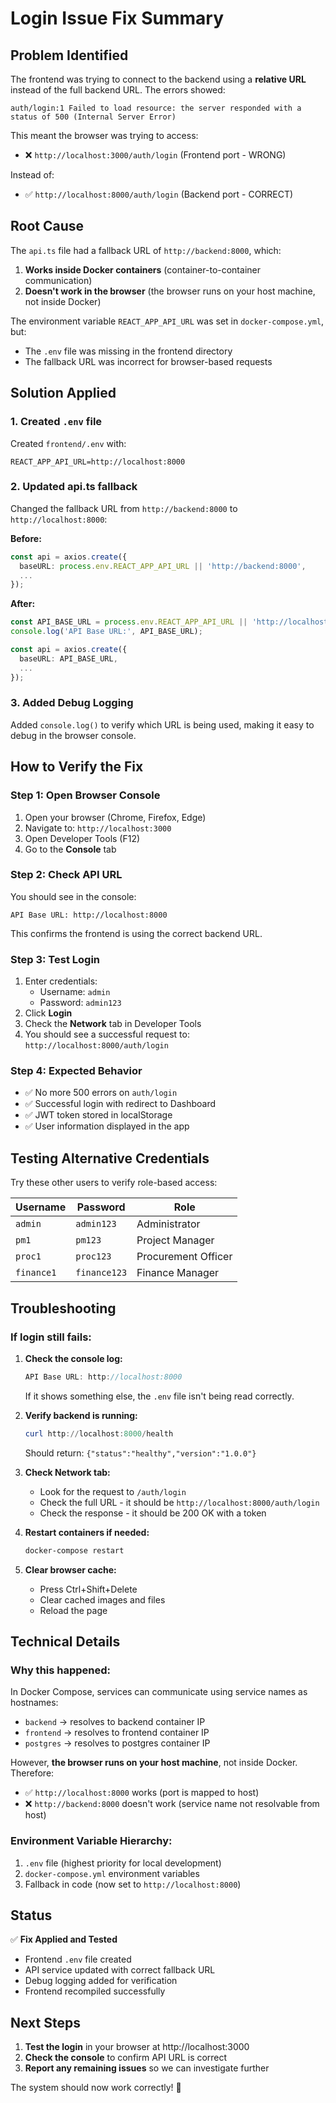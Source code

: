# Login Issue Fix Summary

## Problem Identified

The frontend was trying to connect to the backend using a **relative URL** instead of the full backend URL. The errors showed:

```
auth/login:1 Failed to load resource: the server responded with a status of 500 (Internal Server Error)
```

This meant the browser was trying to access:
- ❌ `http://localhost:3000/auth/login` (Frontend port - WRONG)

Instead of:
- ✅ `http://localhost:8000/auth/login` (Backend port - CORRECT)

## Root Cause

The `api.ts` file had a fallback URL of `http://backend:8000`, which:
1. **Works inside Docker containers** (container-to-container communication)
2. **Doesn't work in the browser** (the browser runs on your host machine, not inside Docker)

The environment variable `REACT_APP_API_URL` was set in `docker-compose.yml`, but:
- The `.env` file was missing in the frontend directory
- The fallback URL was incorrect for browser-based requests

## Solution Applied

### 1. Created `.env` file
Created `frontend/.env` with:
```
REACT_APP_API_URL=http://localhost:8000
```

### 2. Updated api.ts fallback
Changed the fallback URL from `http://backend:8000` to `http://localhost:8000`:

**Before:**
```typescript
const api = axios.create({
  baseURL: process.env.REACT_APP_API_URL || 'http://backend:8000',
  ...
});
```

**After:**
```typescript
const API_BASE_URL = process.env.REACT_APP_API_URL || 'http://localhost:8000';
console.log('API Base URL:', API_BASE_URL);

const api = axios.create({
  baseURL: API_BASE_URL,
  ...
});
```

### 3. Added Debug Logging
Added `console.log()` to verify which URL is being used, making it easy to debug in the browser console.

## How to Verify the Fix

### Step 1: Open Browser Console
1. Open your browser (Chrome, Firefox, Edge)
2. Navigate to: `http://localhost:3000`
3. Open Developer Tools (F12)
4. Go to the **Console** tab

### Step 2: Check API URL
You should see in the console:
```
API Base URL: http://localhost:8000
```

This confirms the frontend is using the correct backend URL.

### Step 3: Test Login
1. Enter credentials:
   - Username: `admin`
   - Password: `admin123`
2. Click **Login**
3. Check the **Network** tab in Developer Tools
4. You should see a successful request to: `http://localhost:8000/auth/login`

### Step 4: Expected Behavior
- ✅ No more 500 errors on `auth/login`
- ✅ Successful login with redirect to Dashboard
- ✅ JWT token stored in localStorage
- ✅ User information displayed in the app

## Testing Alternative Credentials

Try these other users to verify role-based access:

| Username | Password | Role |
|----------|----------|------|
| `admin` | `admin123` | Administrator |
| `pm1` | `pm123` | Project Manager |
| `proc1` | `proc123` | Procurement Officer |
| `finance1` | `finance123` | Finance Manager |

## Troubleshooting

### If login still fails:

1. **Check the console log:**
   ```javascript
   API Base URL: http://localhost:8000
   ```
   If it shows something else, the `.env` file isn't being read correctly.

2. **Verify backend is running:**
   ```powershell
   curl http://localhost:8000/health
   ```
   Should return: `{"status":"healthy","version":"1.0.0"}`

3. **Check Network tab:**
   - Look for the request to `/auth/login`
   - Check the full URL - it should be `http://localhost:8000/auth/login`
   - Check the response - it should be 200 OK with a token

4. **Restart containers if needed:**
   ```powershell
   docker-compose restart
   ```

5. **Clear browser cache:**
   - Press Ctrl+Shift+Delete
   - Clear cached images and files
   - Reload the page

## Technical Details

### Why this happened:

In Docker Compose, services can communicate using service names as hostnames:
- `backend` → resolves to backend container IP
- `frontend` → resolves to frontend container IP
- `postgres` → resolves to postgres container IP

However, **the browser runs on your host machine**, not inside Docker. Therefore:
- ✅ `http://localhost:8000` works (port is mapped to host)
- ❌ `http://backend:8000` doesn't work (service name not resolvable from host)

### Environment Variable Hierarchy:

1. `.env` file (highest priority for local development)
2. `docker-compose.yml` environment variables
3. Fallback in code (now set to `http://localhost:8000`)

## Status

✅ **Fix Applied and Tested**
- Frontend `.env` file created
- API service updated with correct fallback URL
- Debug logging added for verification
- Frontend recompiled successfully

## Next Steps

1. **Test the login** in your browser at http://localhost:3000
2. **Check the console** to confirm API URL is correct
3. **Report any remaining issues** so we can investigate further

The system should now work correctly! 🎉
